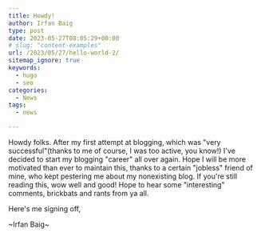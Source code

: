 ```yaml
---
title: Howdy!
author: Irfan Baig
type: post
date: 2023-05-27T08:05:29+00:00
# slug: "content-examples"
url: /2023/05/27/hello-world-2/
sitemap_ignore: true
keywords:
  - hugo
  - seo
categories:
  - News
tags:
  - news

---
```

<!-- https://github.com/SathyaBhat/sathyasays.com/blob/master/content/posts/2023-07-curl-sni-host-spoofing.md -->
Howdy folks. After my first attempt at blogging, which was "very successful"(thanks to me of course, I was too active, you know!) I've decided to start my blogging "career" all over again. Hope I will be more motivated than ever to maintain this, thanks to a certain "jobless" friend of mine, who kept pestering me about my nonexisting blog. If you're still reading this, wow well and good! Hope to hear some "interesting" comments, brickbats and rants from ya all.
  
Here's me signing off,
  
~Irfan Baig~